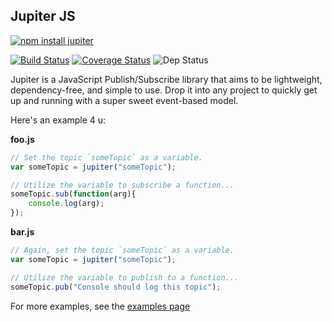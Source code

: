 ## Jupiter JS

[![npm install jupiter](https://nodei.co/npm/jupiter.png?downloads=true)](https://www.npmjs.org/package/jupiter)

[![Build Status](https://travis-ci.org/mbjordan/JupiterJS.svg?branch=master)](https://travis-ci.org/mbjordan/JupiterJS)
[![Coverage Status](https://img.shields.io/coveralls/mbjordan/JupiterJS.svg)](https://coveralls.io/r/mbjordan/JupiterJS?branch=master)
![Dep Status](https://david-dm.org/mbjordan/JupiterJS.svg)

Jupiter is a JavaScript Publish/Subscribe library that aims to be lightweight, dependency-free, and simple to use. Drop it into any project to quickly get up and running with a super sweet event-based model.

Here's an example 4 u:

**foo.js**

```javascript
// Set the topic `someTopic` as a variable.
var someTopic = jupiter("someTopic");

// Utilize the variable to subscribe a function...
someTopic.sub(function(arg){
    console.log(arg);
});

```

**bar.js**

```javascript
// Again, set the topic `someTopic` as a variable.
var someTopic = jupiter("someTopic");

// Utilize the variable to publish to a function...
someTopic.pub("Console should log this topic");
```

For more examples, see the [examples page](http://honyovk.com/JupiterJS/examples.html)
